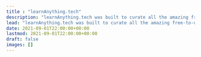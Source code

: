 ```yaml
---
title : "learnAnything.tech"
description: "learnAnything.tech was built to curate all the amazing free-to-use content to learn anything in tech and also with the idea in mind to link back to the creators for more visibility."
lead: "learnAnything.tech was built to curate all the amazing free-to-use content to learn anything in tech and also with the idea in mind to link back to the creators for more visibility."
date: 2021-09-01T22:00:00+00:00
lastmod: 2021-09-01T22:00:00+00:00
draft: false
images: []
---
```

